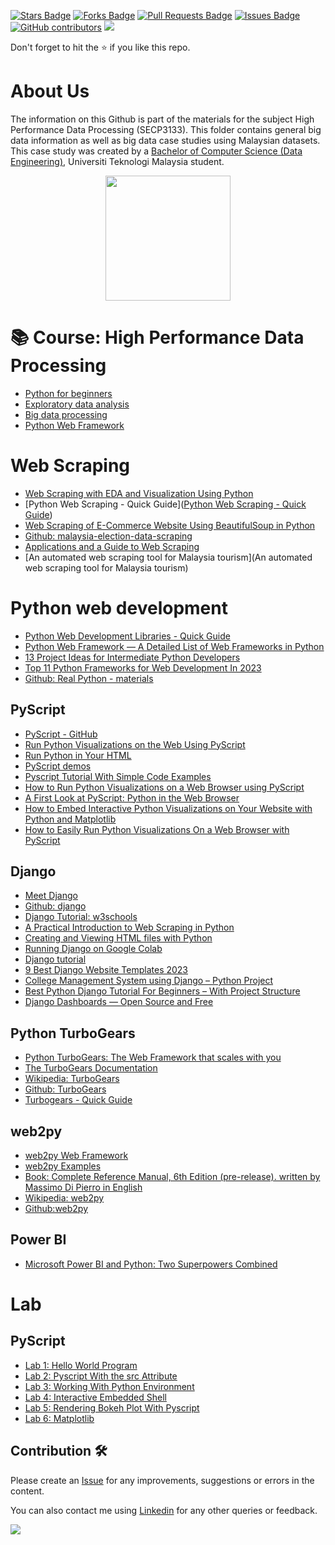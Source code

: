 <a href="https://github.com/drshahizan/python-web/stargazers"><img src="https://img.shields.io/github/stars/drshahizan/python-web" alt="Stars Badge"/></a>
<a href="https://github.com/drshahizan/python-web/network/members"><img src="https://img.shields.io/github/forks/drshahizan/python-web" alt="Forks Badge"/></a>
<a href="https://github.com/drshahizan/python-web/pulls"><img src="https://img.shields.io/github/issues-pr/drshahizan/python-web" alt="Pull Requests Badge"/></a>
<a href="https://github.com/drshahizan/python-web/issues"><img src="https://img.shields.io/github/issues/drshahizan/python-web" alt="Issues Badge"/></a>
<a href="https://github.com/drshahizan/python-web/graphs/contributors"><img alt="GitHub contributors" src="https://img.shields.io/github/contributors/drshahizan/python-web?color=2b9348"></a>
![](https://visitor-badge.glitch.me/badge?page_id=drshahizan/python-web)

Don't forget to hit the :star: if you like this repo.

# About Us
The information on this Github is part of the materials for the subject High Performance Data Processing (SECP3133). This folder contains general big data information as well as big data case studies using Malaysian datasets. This case study was created by a [Bachelor of Computer Science (Data Engineering)](https://comp.utm.my/bachelor-of-computer-science-data-engineering/), Universiti Teknologi Malaysia student.

<p align="center">
<img src="https://github.com/drshahizan/Python_EDA/blob/main/lab/hpdp1.jpeg"  height="200" />
</p>

# 📚 Course: High Performance Data Processing 
-   [Python for beginners](https://github.com/drshahizan/python-tutorial)
-   [Exploratory data analysis](https://github.com/drshahizan/Python_EDA)
-   [Big data processing](https://github.com/drshahizan/Python-big-data)
-   [Python Web Framework](https://github.com/drshahizan/python-web)

# Web Scraping
- [Web Scraping with EDA and Visualization Using Python](https://medium.com/analytics-vidhya/web-scraping-with-eda-and-visualization-using-python-a496ddf5f98e)
- [Python Web Scraping - Quick Guide]([Python Web Scraping - Quick Guide](https://www.tutorialspoint.com/python_web_scraping/python_web_scraping_quick_guide.htm))
- [Web Scraping of E-Commerce Website Using BeautifulSoup in Python](https://www.dosm.gov.my/v1/uploads/files/4_Portal%20Content/2_%20Statistics/MyStats/2022/Slaid/Sesi%201a_Web%20Scraping%20of%20E-Commerce%20Website%20Using%20BeautifulSoup%20in%20Python.pdf)
- [Github: malaysia-election-data-scraping](https://github.com/Thibico/malaysia-election-data-scraping)
- [Applications and a Guide to Web Scraping](https://www.fstep.org.my/wp-content/uploads/2020/12/FSTEP-The-application-of-Webscraping.pdf)
- [An automated web scraping tool for Malaysia tourism](An automated web scraping tool for Malaysia tourism)

# Python web development
- [Python Web Development Libraries - Quick Guide](https://www.tutorialspoint.com/python_web_development_libraries/python_web_development_libraries_quick_guide.htm)
- [Python Web Framework — A Detailed List of Web Frameworks in Python](https://towardsdatascience.com/python-web-framework-a-detailed-list-of-web-frameworks-in-python-1916d3c6222d)
- [13 Project Ideas for Intermediate Python Developers](https://realpython.com/intermediate-python-project-ideas/)
- [Top 11 Python Frameworks for Web Development In 2023](https://www.netsolutions.com/insights/top-10-python-frameworks-for-web-development-in-2019/)
- [Github: Real Python - materials](https://github.com/realpython/materials)

## PyScript
- [PyScript - GitHub](https://github.com/pyscript/pyscript)
- [Run Python Visualizations on the Web Using PyScript](https://www.makeuseof.com/pyscript-python-visualizations-web/)
- [Run Python in Your HTML](https://pyscript.net/)
- [PyScript demos](https://pyscript.net/examples/)
- [Pyscript Tutorial With Simple Code Examples](https://pythonistaplanet.com/pyscript/)
- [How to Run Python Visualizations on a Web Browser using PyScript](https://educationecosystem.com/blog/how-to-run-python-visualizations-on-a-web-browser-using-pyscript-education-ecosystem/)
- [A First Look at PyScript: Python in the Web Browser](https://realpython.com/pyscript-python-in-browser/)
- [How to Embed Interactive Python Visualizations on Your Website with Python and Matplotlib](https://www.freecodecamp.org/news/how-to-embed-interactive-python-visualizations-on-your-website-with-python-and-matplotlib/)
- [How to Easily Run Python Visualizations On a Web Browser with PyScript](https://youtu.be/QYIr7A5ueXA)

## Django
- [Meet Django](https://www.djangoproject.com/)
- [Github: django](https://github.com/django/django)
- [Django Tutorial: w3schools](https://www.w3schools.com/django/index.php)
- [A Practical Introduction to Web Scraping in Python](https://realpython.com/python-web-scraping-practical-introduction/)
- [Creating and Viewing HTML files with Python](https://www.geeksforgeeks.org/creating-and-viewing-html-files-with-python/)
- [Running Django on Google Colab](https://medium.com/@arsindoliya/running-django-on-google-colab-ea9392cdee86)
- [Django tutorial](https://www.w3schools.com/django/index.php)
- [9 Best Django Website Templates 2023](https://adminlte.io/blog/django-website-templates/)
- [College Management System using Django – Python Project](https://www.geeksforgeeks.org/college-management-system-using-django-python-project/)
- [Best Python Django Tutorial For Beginners – With Project Structure](https://data-flair.training/blogs/python-django-tutorial/)
- [Django Dashboards — Open Source and Free](https://medium.com/@appseed.us/django-dashboards-open-source-and-free-projects-1d8e64919e6d)

## Python TurboGears 
- [Python TurboGears: The Web Framework that scales with you](https://turbogears.org/)
- [The TurboGears Documentation](https://turbogears.org/documentation.html)
- [Wikipedia: TurboGears](https://en.wikipedia.org/wiki/TurboGears)
- [Github: TurboGears](https://github.com/TurboGears/tg2)
- [Turbogears - Quick Guide](https://www.tutorialspoint.com/turbogears/turbogears_quick_guide.htm)

## web2py
- [web2py Web Framework](http://www.web2py.com/)
- [web2py Examples](http://www.web2py.com/init/default/examples)
- [Book: Complete Reference Manual, 6th Edition (pre-release). written by Massimo Di Pierro in English](http://www.web2py.com/book)
- [Wikipedia: web2py]([https://en.wikipedia.org/wiki/TurboGears](https://en.wikipedia.org/wiki/Web2py))
- [Github:web2py](https://github.com/web2py/web2py)

## Power BI
- [Microsoft Power BI and Python: Two Superpowers Combined](https://realpython.com/power-bi-python/)

# Lab

## PyScript
- [Lab 1: Hello World Program](https://raw.githubusercontent.com/drshahizan/python-web/main/pyscript/exer1.html)
- [Lab 2: Pyscript With the src Attribute](https://raw.githubusercontent.com/drshahizan/python-web/main/pyscript/exer2.html)
- [Lab 3: Working With Python Environment](https://raw.githubusercontent.com/drshahizan/python-web/main/pyscript/exer3.html)
- [Lab 4: Interactive Embedded Shell](https://raw.githubusercontent.com/drshahizan/python-web/main/pyscript/exer4.html)
- [Lab 5: Rendering Bokeh Plot With Pyscript](https://raw.githubusercontent.com/drshahizan/python-web/main/pyscript/exer5.html)
- [Lab 6: Matplotlib](https://raw.githubusercontent.com/drshahizan/python-web/main/pyscript/matplotlib.html.html)

## Contribution 🛠️
Please create an [Issue](https://github.com/drshahizan/python-web/issues) for any improvements, suggestions or errors in the content.

You can also contact me using [Linkedin](https://www.linkedin.com/in/drshahizan/) for any other queries or feedback.

![](https://visitor-badge.glitch.me/badge?page_id=drshahizan)
